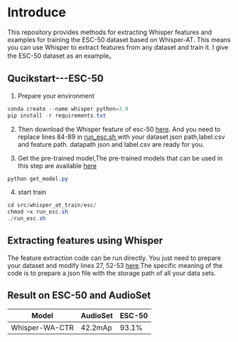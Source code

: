 # Introduce

This repository provides methods for extracting Whisper features and examples for training the ESC-50 dataset based on Whisper-AT. This means you can use Whisper to extract features from any dataset and train it.
I give the ESC-50 dataset as an example。

## Qucikstart---ESC-50

1. Prepare your environment

```java
conda create --name whisper python=3.9
pip install -r requirements.txt 
```

2. Then download the Whisper feature of esc-50 [here](https://www.dropbox.com/s/hmmdopfjlq3o3vs/esc_feat.zip?dl=1). And you need to replace lines 84-89 in [run_esc.sh ](https://github.com/LithiumZhou/EfficentWhisper/blob/main/src/whisper_at_train/esc-50/run_esc.sh)with your dataset json path,label.csv and feature path. datapath json and label.csv are ready for you.

3. Get the pre-trained model,The pre-trained models that can be used in this step are available [here](https://github.com/LithiumZhou/EfficentWhisper/tree/main/pretrained_models)

```java
python get_model.py
```

4. start train 

```java
cd src/whisper_at_train/esc/
chmod +x run_esc.sh
./run_esc.sh
```

## Extracting features using Whisper

The feature extraction code can be run directly. You just need to prepare your dataset and modify lines 27, 52-53 [here](https://github.com/LithiumZhou/EfficentWhisper/blob/main/src/whisper_at_train/intermediate_feat_extract/extract_esc_whisper.py).The specific meaning of the code is to prepare a json file with the storage path of all your data sets.



## Result on ESC-50 and AudioSet

| Model          | AudioSet | ESC-50 |
| ----- | -------- | ------ |
| Whisper-WA-CTR | 42.2mAp  | 93.1%  |

